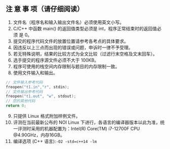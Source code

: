 
## 注 意 事 项（请仔细阅读）

1. 文件名（程序名和输入输出文件名）必须使用英文小写。 
2. C/C++ 中函数 main() 的返回值类型必须是 int，程序正常结束时的返回值必须 是 0。 
3. 提交的程序代码文件的放置位置请参考各考点的具体要求。 
4. 因违反以上三点而出现的错误或问题，申诉时一律不予受理。 
5. 若无特殊说明，结果的比较方式为全文比较（过滤行末空格及文末回车）。
6. 选手提交的程序源文件必须不大于 100KB。 
7. 程序可使用的栈空间内存限制与题目的内存限制一致。
8. 使用文件输入和输出。

```c++
// 文件输入参考代码
freopen("t1.in","r", stdin);
// 文件输出参考代码
freopen("t1.out", "w", stdout);
// 您的其他代码
return 0;
```
9. 只提供 Linux 格式附加样例文件。 
10. 评测在当前最新公布的 NOI Linux 下进行，各语言的编译器版本以此为准，统一评测时采用的机器配置为：Intel(R) Core(TM) i7-12700F CPU @4.90GHz，内存16GB。
11. 编译选项 (C++ 语言):`‐O2 ‐std=c++14 -lm`
